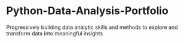 # Python-Data-Analysis-Portfolio
Progressively building data analytic skills and methods to explore and transform data into meaningful insights
